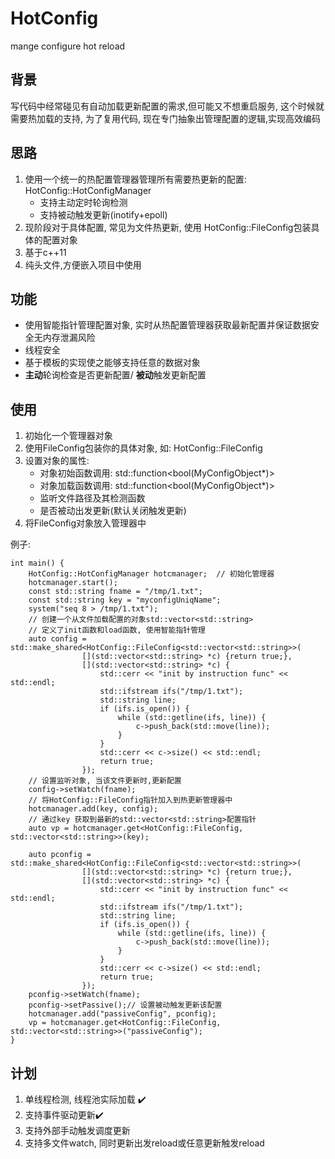 # HotConfig
mange configure hot reload

## 背景
写代码中经常碰见有自动加载更新配置的需求,但可能又不想重启服务, 这个时候就需要热加载的支持,
为了复用代码, 现在专门抽象出管理配置的逻辑,实现高效编码

## 思路
1. 使用一个统一的热配置管理器管理所有需要热更新的配置: HotConfig::HotConfigManager
    * 支持主动定时轮询检测
    * 支持被动触发更新(inotify+epoll)
2. 现阶段对于具体配置, 常见为文件热更新, 使用 HotConfig::FileConfig包装具体的配置对象
3. 基于c++11
4. 纯头文件,方便嵌入项目中使用

## 功能
* 使用智能指针管理配置对象, 实时从热配置管理器获取最新配置并保证数据安全无内存泄漏风险
* 线程安全
* 基于模板的实现使之能够支持任意的数据对象
* **主动**轮询检查是否更新配置/  **被动**触发更新配置

## 使用

1. 初始化一个管理器对象
2. 使用FileConfig包装你的具体对象, 如: HotConfig::FileConfig<MyConfigObject>
3. 设置对象的属性:
    * 对象初始函数调用: std::function<bool(MyConfigObject*)>
    * 对象加载函数调用: std::function<bool(MyConfigObject*)>
    * 监听文件路径及其检测函数
    * 是否被动出发更新(默认关闭触发更新)
4. 将FileConfig对象放入管理器中


例子:
```
int main() {
    HotConfig::HotConfigManager hotcmanager;  // 初始化管理器
    hotcmanager.start();
    const std::string fname = "/tmp/1.txt";
    const std::string key = "myconfigUniqName";
    system("seq 8 > /tmp/1.txt");
    // 创建一个从文件加载配置的对象std::vector<std::string>
    // 定义了init函数和load函数, 使用智能指针管理
    auto config = std::make_shared<HotConfig::FileConfig<std::vector<std::string>>(
                [](std::vector<std::string> *c) {return true;},
                [](std::vector<std::string> *c) {
                    std::cerr << "init by instruction func" << std::endl;
                    std::ifstream ifs("/tmp/1.txt");
                    std::string line;
                    if (ifs.is_open()) {
                        while (std::getline(ifs, line)) {
                            c->push_back(std::move(line));
                        }
                    }
                    std::cerr << c->size() << std::endl;
                    return true;
                });
    // 设置监听对象, 当该文件更新时,更新配置
    config->setWatch(fname);
    // 将HotConfig::FileConfig指针加入到热更新管理器中
    hotcmanager.add(key, config);
    // 通过key 获取到最新的std::vector<std::string>配置指针
    auto vp = hotcmanager.get<HotConfig::FileConfig, std::vector<std::string>>(key);

    auto pconfig = std::make_shared<HotConfig::FileConfig<std::vector<std::string>>(
                [](std::vector<std::string> *c) {return true;},
                [](std::vector<std::string> *c) {
                    std::cerr << "init by instruction func" << std::endl;
                    std::ifstream ifs("/tmp/1.txt");
                    std::string line;
                    if (ifs.is_open()) {
                        while (std::getline(ifs, line)) {
                            c->push_back(std::move(line));
                        }
                    }
                    std::cerr << c->size() << std::endl;
                    return true;
                });
    pconfig->setWatch(fname);
    pconfig->setPassive();// 设置被动触发更新该配置
    hotcmanager.add("passiveConfig", pconfig);
    vp = hotcmanager.get<HotConfig::FileConfig, std::vector<std::string>>("passiveConfig");
}

```

## 计划
1. 单线程检测, 线程池实际加载  :heavy_check_mark:
2. 支持事件驱动更新:heavy_check_mark:
3. 支持外部手动触发调度更新
4. 支持多文件watch, 同时更新出发reload或任意更新触发reload
